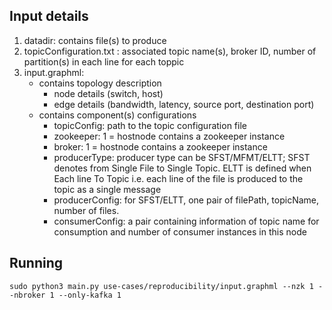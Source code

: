 ## Input details
1. datadir: contains file(s) to produce
2. topicConfiguration.txt : associated topic name(s), broker ID, number of partition(s) in each line for each toppic
3. input.graphml:
   - contains topology description
     - node details (switch, host)
     - edge details (bandwidth, latency, source port, destination port)
   - contains component(s) configurations 
     - topicConfig: path to the topic configuration file
     - zookeeper: 1 = hostnode contains a zookeeper instance
     - broker: 1 = hostnode contains a zookeeper instance
     - producerType: producer type can be SFST/MFMT/ELTT; SFST denotes from Single File to Single Topic. ELTT is defined when Each line To Topic i.e. each line of the file is produced to the topic as a single message
     - producerConfig: for SFST/ELTT, one pair of filePath, topicName, number of files.
     - consumerConfig: a pair containing information of topic name for consumption and number of consumer instances in this node

## Running
   
 ```sudo python3 main.py use-cases/reproducibility/input.graphml --nzk 1 --nbroker 1 --only-kafka 1```
